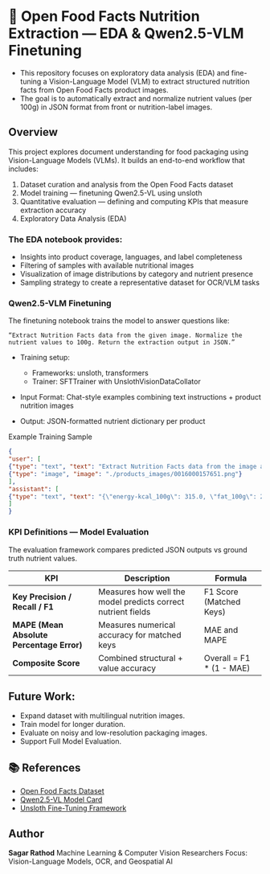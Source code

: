 # 🍎 Open Food Facts Nutrition Extraction — EDA & Qwen2.5-VLM Finetuning

* This repository focuses on exploratory data analysis (EDA) and fine-tuning a Vision-Language Model (VLM) to extract structured nutrition facts from Open Food Facts product images.
* The goal is to automatically extract and normalize nutrient values (per 100g) in JSON format from front or nutrition-label images.

## Overview

This project explores document understanding for food packaging using Vision-Language Models (VLMs).
It builds an end-to-end workflow that includes:

1. Dataset curation and analysis from the Open Food Facts dataset
2. Model training — finetuning Qwen2.5-VL using unsloth
3. Quantitative evaluation — defining and computing KPIs that measure extraction accuracy
4. Exploratory Data Analysis (EDA)

### The EDA notebook provides:

* Insights into product coverage, languages, and label completeness
* Filtering of samples with available nutritional images
* Visualization of image distributions by category and nutrient presence
* Sampling strategy to create a representative dataset for OCR/VLM tasks

### Qwen2.5-VLM Finetuning

The finetuning notebook trains the model to answer questions like:

`“Extract Nutrition Facts data from the given image. Normalize the nutrient values to 100g. Return the extraction output in JSON.”`

* Training setup:

  * Frameworks: unsloth, transformers
  * Trainer: SFTTrainer with UnslothVisionDataCollator
* Input Format:
  Chat-style examples combining text instructions + product nutrition images
* Output:
  JSON-formatted nutrient dictionary per product

Example Training Sample

```json
{
"user": [
{"type": "text", "text": "Extract Nutrition Facts data from the image and normalize to 100g."},
{"type": "image", "image": "./products_images/0016000157651.png"}
],
"assistant": [
{"type": "text", "text": "{\"energy-kcal_100g\": 315.0, \"fat_100g\": 2.78, ... }"}
]
}
```

### KPI Definitions — Model Evaluation

The evaluation framework compares predicted JSON outputs vs ground truth nutrient values.


| KPI                                       | Description                                                  | Formula                    |
| ----------------------------------------- | ------------------------------------------------------------ | -------------------------- |
| **Key Precision / Recall / F1**           | Measures how well the model predicts correct nutrient fields | F1 Score (Matched Keys)    |
| **MAPE (Mean Absolute Percentage Error)** | Measures numerical accuracy for matched keys                 | MAE and MAPE              |
| **Composite Score**                       | Combined structural + value accuracy                         | Overall = F1 * (1 - MAE) |

## Future Work:

* Expand dataset with multilingual nutrition images.
* Train model for longer duration.
* Evaluate on noisy and low-resolution packaging images.
* Support Full Model Evaluation.

## 📚 References

* [Open Food Facts Dataset](https://world.openfoodfacts.org/)
* [Qwen2.5-VL Model Card](https://huggingface.co/Qwen/Qwen2.5-VL-72B-Instruct)
* [Unsloth Fine-Tuning Framework](https://github.com/unslothai/unsloth)

## Author

**Sagar Rathod**
Machine Learning & Computer Vision Researchers
Focus: Vision-Language Models, OCR, and Geospatial AI
